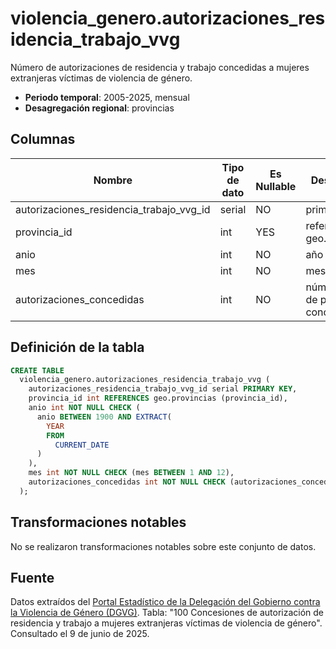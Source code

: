 # violencia_genero.autorizaciones_residencia_trabajo_vvg

Número de autorizaciones de residencia y trabajo concedidas a mujeres extranjeras víctimas de violencia de género.

- **Periodo temporal**: 2005-2025, mensual
- **Desagregación regional**: provincias

## Columnas

| Nombre | Tipo de dato | Es Nullable | Descripción |
| --- | --- | --- | --- |
| autorizaciones_residencia_trabajo_vvg_id | serial | NO | primary key |
| provincia_id | int | YES | referencia a geo.provincias |
| anio | int | NO | año |
| mes | int | NO | mes |
| autorizaciones_concedidas | int | NO | número total de permisos concedidos |

## Definición de la tabla

```sql
CREATE TABLE
  violencia_genero.autorizaciones_residencia_trabajo_vvg (
    autorizaciones_residencia_trabajo_vvg_id serial PRIMARY KEY,
    provincia_id int REFERENCES geo.provincias (provincia_id),
    anio int NOT NULL CHECK (
      anio BETWEEN 1900 AND EXTRACT(
        YEAR
        FROM
          CURRENT_DATE
      )
    ),
    mes int NOT NULL CHECK (mes BETWEEN 1 AND 12),
    autorizaciones_concedidas int NOT NULL CHECK (autorizaciones_concedidas >= 0)
  );
```

## Transformaciones notables
No se realizaron transformaciones notables sobre este conjunto de datos.

## Fuente
Datos extraídos del <a href="https://estadisticasviolenciagenero.igualdad.gob.es/" target="_blank">Portal Estadístico de la Delegación del Gobierno contra la Violencia de Género (DGVG)</a>. Tabla: "100 Concesiones de autorización de residencia y trabajo a mujeres extranjeras víctimas de violencia de género".
Consultado el 9 de junio de 2025.
